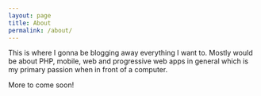 ```yaml
---
layout: page
title: About
permalink: /about/
---
```


This is where I gonna be blogging away everything I want to. Mostly would be about PHP, mobile, web and progressive web apps in general which is my primary passion when in front of a computer.

More to come soon!
